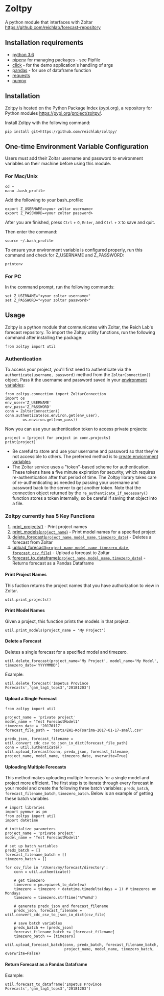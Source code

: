 # Zoltpy
A python module that interfaces with Zoltar https://github.com/reichlab/forecast-repository

## Installation requirements
- [python 3.6](https://www.python.org/downloads/release/python-360/) 
- [pipenv](https://pipenv.readthedocs.io/en/latest/) for managing packages - see Pipfile
- [click](https://click.palletsprojects.com/en/7.x/) - for the demo application's handling of args
- [pandas](https://pandas.pydata.org/) - for use of dataframe function
- [requests](http://docs.python-requests.org/en/v2.7.0/user/install/)
- [numpy](https://pypi.org/project/numpy/)


## Installation
Zoltpy is hosted on the Python Package Index (pypi.org), a repository for Python modules https://pypi.org/project/zoltpy/. 

Install Zoltpy with the following command:
```
pip install git+https://github.com/reichlab/zoltpy/
```


## One-time Environment Variable Configuration
Users must add their Zoltar username and password to environment variables on their machine before using this module. 

### For Mac/Unix
```
cd ~
nano .bash_profile
```
Add the following to your bash_profile:
```
export Z_USERNAME=<your zoltar username>
export Z_PASSWORD=<your zoltar password>
```
After you are finished, press `Ctrl` + `O`, `Enter`, and `Ctrl` + `X` to save and quit.

Then enter the command:
```
source ~/.bash_profile
```
To ensure your environment variable is configured properly, run this command and check for Z_USERNAME and Z_PASSWORD:
```
printenv
```

### For PC
In the command prompt, run the following commands:
```
set Z_USERNAME="<your zoltar username>"
set Z_PASSWORD="<your zoltar password>"
```


## Usage
Zoltpy is a python module that communicates with Zoltar, the Reich Lab's forecast repository. To import the Zoltpy utility functions, run the following command after installing the package:
```
from zoltpy import util
```

### Authentication
To access your project, you'll first need to authenticate via the `authenticate(username, password)` method from the `ZoltarConnection()` object. Pass it the username and password saved in your [environment variables](#one-time-environment-variable-configuration): 
```
from zoltpy.connection import ZoltarConnection
import os
env_user='Z_USERNAME'
env_pass='Z_PASSWORD'
conn = ZoltarConnection()
conn.authenticate(os.environ.get(env_user),
        os.environ.get(env_pass))
```
Now you can use your authentication token to access private projects:
```
project = [project for project in conn.projects]
print(project)
```
- Be careful to store and use your username and password so that they're not accessible to others. The preferred method is to [create enviornment variables](#one-time-environment-variable-configuration)
- The Zoltar service uses a "token"-based scheme for authentication. These tokens have a five minute expiration for
  security, which requires re-authentication after that period of time. The Zoltpy library takes care of 
  re-authenticating as needed by passing your username and password back to the server to get another token. Note that
  the connection object returned by the `re_authenticate_if_necessary()` function stores a token internally, so be careful if saving that object into a file.
  
  
  
### Zoltpy currently has 5 Key Functions
1) [print_projects()](#print-project-names) - Print project names
2) [print_models(`project_name`)](#print-model-names) - Print model names for a specified project
3) [delete_forecast(`project_name`, `model_name`, `timezero_date`)](#delete-forecast) - Deletes a forecast from Zoltar
4) [upload_forecast(`project_name`, `model_name`, `timezero_date`, `forecast_csv_file`)](#Upload-a-Forecast) - Upload a forecast to Zoltar
5) [forecast_to_dataframe(`project_name`, `model_name`, `timezero_date`)](#Return-Forecast-as-a-Pandas-Dataframe) - Returns forecast as a Pandas Dataframe


#### Print Project Names
This fuction returns the project names that you have authorization to view in Zoltar.
```
util.print_projects()
```

#### Print Model Names
Given a project, this function prints the models in that project.
```
util.print_models(project_name = 'My Project')
```

#### Delete a Forecast
Deletes a single forecast for a specified model and timezero.
```
util.delete_forecast(project_name='My Project', model_name='My Model', timezero_date='YYYYMMDD')
```
Example:
```
util.delete_forecast('Impetus Province Forecasts','gam_lag1_tops3','20181203')
```

#### Upload a Single Forecast
```
from zoltpy import util

project_name = 'private project'
model_name = 'Test ForecastModel1'
timezero_date = '20170117'
forecast_file_path = 'tests/EW1-KoTsarima-2017-01-17-small.csv'

predx_json, forecast_filename = util.convert_cdc_csv_to_json_io_dict(forecast_file_path)
conn = util.authenticate()
util.upload_forecast(conn, predx_json, forecast_filename, project_name, model_name, timezero_date, overwrite=True)
```

#### Uploading Multiple Forecasts
This method makes uploading multiple forecasts for a single model and project more efficient. The first step is to iterate through every forecast in your model and create the following three batch variables: `predx_batch`, `forecast_filename_batch`, `timezero_batch`. Below is an example of getting these batch variables
```
# import libraries
import pymmwr as pm
from zoltpy import util
import datetime

# initialize parameters
project_name = 'private project'
model_name = 'Test ForecastModel1'

# set up batch variables
predx_batch = []
forecast_filename_batch = []
timezero_batch = []

for csv_file in '/Users/my/forecast/directory':
    conn = util.authenticate()
    
    # get timezero
    timezero = pm.epiweek_to_date(ew)
    timezero = timezero + datetime.timedelta(days = 1) # timezeros on Mondays
    timezero = timezero.strftime('%Y%m%d')

    # generate predx_json and forecast_filename
    predx_json, forecast_filename = util.convert_cdc_csv_to_json_io_dict(csv_file)
    
    # save batch variables
    predx_batch += [predx_json]
    forecast_filename_batch += [forecast_filename]
    timezero_batch += [timezero]

util.upload_forecast_batch(conn, predx_batch, forecast_filename_batch, 
                           project_name, model_name, timezero_batch, overwrite=False)
```

#### Return Forecast as a Pandas Dataframe
Example:
```
util.forecast_to_dataframe('Impetus Province Forecasts','gam_lag1_tops3','20181203')
```
